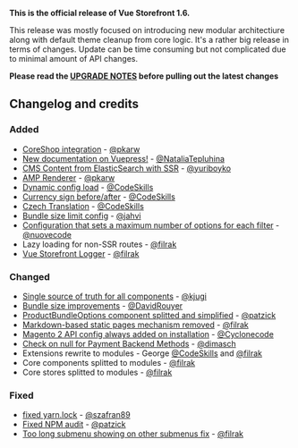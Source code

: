 **This is the official release of Vue Storefront 1.6.**

This release was mostly focused on introducing new modular architectiure along with default theme cleanup from core logic. 
It's a rather big release in terms of changes. Update can be time consuming but not complicated due to minimal amount of API changes.

**Please read the [UPGRADE NOTES](https://github.com/DivanteLtd/vue-storefront/blob/master/doc/Upgrade%20notes.md) before pulling out the latest changes**


## Changelog and credits

### Added
- [CoreShop integration](https://github.com/DivanteLtd/coreshop-vsbridge) - [@pkarw](https://github.com/pkarw)
- [New documentation on Vuepress!](https://github.com/DivanteLtd/vue-storefront/pull/2041) - [@NataliaTepluhina](https://github.com/NataliaTepluhina)
- [CMS Content from ElasticSearch with SSR](https://github.com/DivanteLtd/vue-storefront/pull/2001) - [@yuriboyko](https://github.com/yuriboyko)
- [AMP Renderer](https://github.com/DivanteLtd/vue-storefront/pull/2018) - [@pkarw](https://github.com/pkarw)
- [Dynamic config load](https://github.com/DivanteLtd/vue-storefront/pull/1981) - [@CodeSkills](https://github.com/CodeSkills)
- [Currency sign before/after](https://github.com/DivanteLtd/vue-storefront/pull/1982) - [@CodeSkills](https://github.com/CodeSkills)
- [Czech Translation](https://github.com/DivanteLtd/vue-storefront/pull/2014) - [@CodeSkills](https://github.com/CodeSkills)
- [Bundle size limit config](https://github.com/DivanteLtd/vue-storefront/pull/2003) - [@jahvi](https://github.com/jahvi)
- [Configuration that sets a maximum number of options for each filter](https://github.com/DivanteLtd/vue-storefront/pull/2016) - [@nuovecode](https://github.com/nuovecode)
- Lazy loading for non-SSR routes - [@filrak](https://github.com/filrak)
- [Vue Storefront Logger](https://github.com/DivanteLtd/vue-storefront/pull/2011) - [@filrak](https://github.com/filrak)
### Changed
- [Single source of truth for all components](https://github.com/DivanteLtd/vue-storefront/pull/1976) - [@kjugi](https://github.com/kjugi)
- [Bundle size improvements](https://github.com/DivanteLtd/vue-storefront/pull/1983) - [@DavidRouyer](https://github.com/DavidRouyer)
- [ProductBundleOptions component splitted and simplified](https://github.com/DivanteLtd/vue-storefront/pull/2006) - [@patzick](https://github.com/patzick)
- [Markdown-based static pages mechanism removed](https://github.com/DivanteLtd/vue-storefront/pull/2024) - [@filrak](https://github.com/filrak)
- [Magento 2 API config always added on installation](https://github.com/DivanteLtd/vue-storefront/pull/2036) - [@Cyclonecode](https://github.com/Cyclonecode)
- [Check on null for Payment Backend Methods](https://github.com/DivanteLtd/vue-storefront/pull/2040) - [@dimasch](https://github.com/dimasch)
- Extensions rewrite to modules - George [@CodeSkills](https://github.com/CodeSkills) and [@filrak](https://github.com/filrak)
- Core components splitted to modules - [@filrak](https://github.com/filrak)
- Core stores splitted to modules - [@filrak](https://github.com/filrak)
### Fixed
- [fixed yarn.lock](https://github.com/DivanteLtd/vue-storefront/pull/1978) - [@szafran89](https://github.com/szafran89)
- [Fixed NPM audit](https://github.com/DivanteLtd/vue-storefront/pull/2017) - [@patzick](https://github.com/patzick)
- [Too long submenu showing on other submenus fix](https://github.com/DivanteLtd/vue-storefront/pull/2043)  - [@filrak](https://github.com/filrak)
